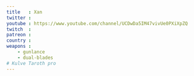 ```yaml
---
title   : Xan
twitter :
youtube : https://www.youtube.com/channel/UCDwDa5IM47vivUe0PXiXpZQ
twitch  :
patreon :
country :
weapons :
    - gunlance
    - dual-blades
# Kulve Taroth pro
---
```


